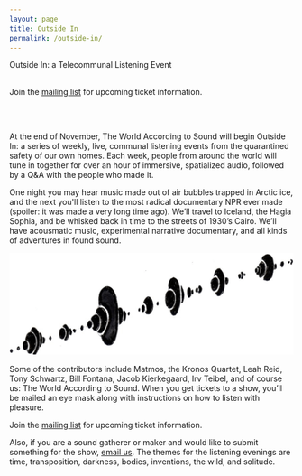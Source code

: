 ```yaml
---
layout: page
title: Outside In
permalink: /outside-in/
---
```

<div class="home-heading">
  Outside In: a Telecommunal Listening Event
</div>
<br>
<p>
  Join the <a href="#" data-featherlight='#lightbox-content'>mailing list</a> for upcoming ticket information.
</p>
<br>
<div class='post-player' track='899124649'></div>
<br>
<p>
  At the end of November, The World According to Sound will begin Outside In: a series of weekly, live, communal listening events from the quarantined safety of our own homes. Each week, people from around the world will tune in together for over an hour of immersive, spatialized audio, followed by a Q&A with the people who made it.
</p>

<p>
  One night you may hear music made out of air bubbles trapped in Arctic ice, and the next you'll listen to the most radical documentary NPR ever made (spoiler: it was made a very long time ago). We’ll travel to Iceland, the Hagia Sophia, and be whisked back in time to the streets of 1930’s Cairo. We’ll have acousmatic music, experimental narrative documentary, and all kinds of adventures in found sound.
</p>

<div class='bubble-separator'>
  <img src="/assets/banner_logo_big.png">
</div>

<p>
  Some of the contributors include Matmos, the Kronos Quartet, Leah Reid, Tony Schwartz, Bill Fontana, Jacob Kierkegaard, Irv Teibel, and of course us: The World According to Sound. When you get tickets to a show, you’ll be mailed an eye mask along with instructions on how to listen with pleasure.
</p>

<p>
  Join the <a href="#" data-featherlight='#lightbox-content'>mailing list</a> for upcoming ticket information.
</p>

<p>
  Also, if you are a sound gatherer or maker and would like to submit something for the show,   <a class='email_link' href="mailto:thewatsound@gmail.com" target="_top">email us</a>. The themes for the listening evenings are time, transposition, darkness, bodies, inventions, the wild, and solitude.
</p>
